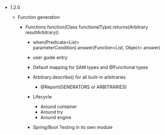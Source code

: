 - 1.2.0

  - Function generation

    - Functions.function(Class<F> functionalType).returns(Arbitrary<R> resultArbitrary))
    
      - when(Predicate<List<Object>> parameterCondition).answer(Function<List, Object> answer)
      
      - user guide entry
      
    - Default mapping for SAM types and @Functional types

  - Arbitrary.describe() for all built-in arbitraries
  
    - @Report(GENERATORS or ARBITRARIES)
    
    
  - Lifecycle
    - Around container
    - Around try
    - Around engine
  
  - Spring/Boot Testing in its own module


